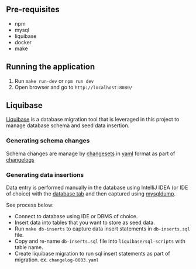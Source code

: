 ## Pre-requisites
- npm
- mysql
- liquibase
- docker
- make

## Running the application
1. Run `make run-dev` or `npm run dev`
2. Open browser and go to `http://localhost:8080/`

## Liquibase

[Liquibase](https://docs.liquibase.com/home.html) is a database migration tool that 
is leveraged in this project to manage database schema and seed data insertion.

### Generating schema changes

Schema changes are manage by [changesets](https://docs.liquibase.com/concepts/changelogs/changeset.html)
in [yaml](https://docs.liquibase.com/concepts/changelogs/yaml-format.html) format
as part of [changelogs](https://docs.liquibase.com/concepts/changelogs/home.html)


### Generating data insertions

Data entry is performed manually in the database using IntelliJ IDEA (or IDE of choice)
with the [database tab](https://www.jetbrains.com/help/idea/database-tool-window.html)
and then captured using [mysqldump](https://dev.mysql.com/doc/refman/8.0/en/mysqldump.html).

See process below:

- Connect to database using IDE or DBMS of choice.
- Insert data into tables that you want to store as seed data.
- Run `make db-inserts` to capture data insert statements in `db-inserts.sql` file.
- Copy and re-name `db-inserts.sql` file into `liquibase/sql-scripts` with table name.
- Create liquibase migration to run sql insert statements as part of migration. ex. `changelog-0003.yaml`


